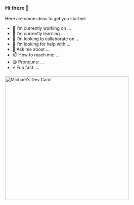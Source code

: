 ### Hi there 👋


<!-- **michaelajayi/michaelajayi** is a ✨ _special_ ✨ repository because its `README.md` (this file) appears on your GitHub profile. -->

Here are some ideas to get you started:
 - 🔭 I’m currently working on ...
- 🌱 I’m currently learning ...
- 👯 I’m looking to collaborate on ...
- 🤔 I’m looking for help with ...
- 💬 Ask me about ...
- 📫 How to reach me: ...
- 😄 Pronouns: ...
- ⚡ Fun fact: ...

<a href="https://app.daily.dev/michaelajayiope"><img src="https://api.daily.dev/devcards/1e057604520e4240a0f7310008e90f4e.png?r=hnb" width="400" alt="Michael's Dev Card"/></a>

